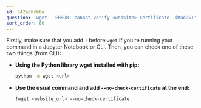 ```yaml
---
id: 542abbcb6a
question: 'wget - ERROR: cannot verify <website> certificate  (MacOS)'
sort_order: 60
---
```


Firstly, make sure that you add `!` before `wget` if you’re running your command in a Jupyter Notebook or CLI. Then, you can check one of these two things (from CLI):

- **Using the Python library wget installed with pip:**

  ```bash
  python -m wget <url>
  ```

- **Use the usual command and add `--no-check-certificate` at the end:**

  ```bash
  !wget <website_url> --no-check-certificate
  ```